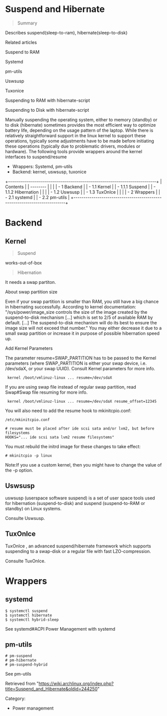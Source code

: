 Suspend and Hibernate
=====================

> Summary

Describes suspend(sleep-to-ram), hibernate(sleep-to-disk)

Related articles

Suspend to RAM

Systemd

pm-utils

Uswsusp

Tuxonice

Suspending to RAM with hibernate-script

Suspending to Disk with hibernate-script

Manually suspending the operating system, either to memory (standby) or
to disk (hibernate) sometimes provides the most efficient way to
optimize battery life, depending on the usage pattern of the laptop.
While there is relatively straightforward support in the linux kernel to
support these operations, typically some adjustments have to be made
before initiating these operations (typically due to problematic
drivers, modules or hardware). The following tools provide wrappers
around the kernel interfaces to suspend/resume

-   Wrappers: Systemd, pm-utils
-   Backend: kernel, uswsusp, tuxonice

+--------------------------------------------------------------------------+
| Contents                                                                 |
| --------                                                                 |
|                                                                          |
| -   1 Backend                                                            |
|     -   1.1 Kernel                                                       |
|         -   1.1.1 Suspend                                                |
|         -   1.1.2 Hibernation                                            |
|                                                                          |
|     -   1.2 Uswsusp                                                      |
|     -   1.3 TuxOnIce                                                     |
|                                                                          |
| -   2 Wrappers                                                           |
|     -   2.1 systemd                                                      |
|     -   2.2 pm-utils                                                     |
+--------------------------------------------------------------------------+

Backend
=======

Kernel
------

> Suspend

works-out-of-box

> Hibernation

It needs a swap partiton.

About swap partition size

Even if your swap partition is smaller than RAM, you still have a big
chance in hibernating successfully. According to kernel documentation:
"/sys/power/image_size controls the size of the image created by the
suspend-to-disk mechanism [...] which is set to 2/5 of available RAM by
default. [...] The suspend-to-disk mechanism will do its best to ensure
the image size will not exceed that number." You may either decrease it
due to a small swap partition or increase it in purpose of possible
hibernation speed up.

Add Kernel Parameters

The parameter resume=SWAP_PARTITION has to be passed to the Kernel
parameters (where SWAP_PARTITION is either your swap device, i.e.
/dev/sdaX, or your swap UUID). Consult Kernel parameters for more info.

     kernel /boot/vmlinuz-linux ... resume=/dev/sdaX

If you are using swap file instead of regular swap partition, read
Swap#Swap file resuming for more info.

     kernel /boot/vmlinuz-linux ... resume=/dev/sdaX resume_offset=12345

You will also need to add the resume hook to mkinitcpio.conf:

    /etc/mkinitcpio.conf

    # resume must be placed after ide scsi sata and/or lvm2, but before filesystems
    HOOKS="... ide scsi sata lvm2 resume filesystems"

You must rebuild the initrd image for these changes to take effect:

    # mkinitcpio -p linux

Note:If you use a custom kernel, then you might have to change the value
of the -p option.

Uswsusp
-------

uswsusp (userspace software suspend) is a set of user space tools used
for hibernation (suspend-to-disk) and suspend (suspend-to-RAM or
standby) on Linux systems.

Consulte Uswsusp.

TuxOnIce
--------

TuxOnIce , an advanced suspend/hibernate framework which supports
suspending to a swap-disk or a regular file with fast LZO-compression.

Consulte TuxOnIce.

Wrappers
========

systemd
-------

    $ systemctl suspend
    $ systemctl hibernate
    $ systemctl hybrid-sleep

See systemd#ACPI Power Management with systemd

pm-utils
--------

    # pm-suspend
    # pm-hibernate
    # pm-suspend-hybrid

See pm-utils

Retrieved from
"https://wiki.archlinux.org/index.php?title=Suspend_and_Hibernate&oldid=244250"

Category:

-   Power management
